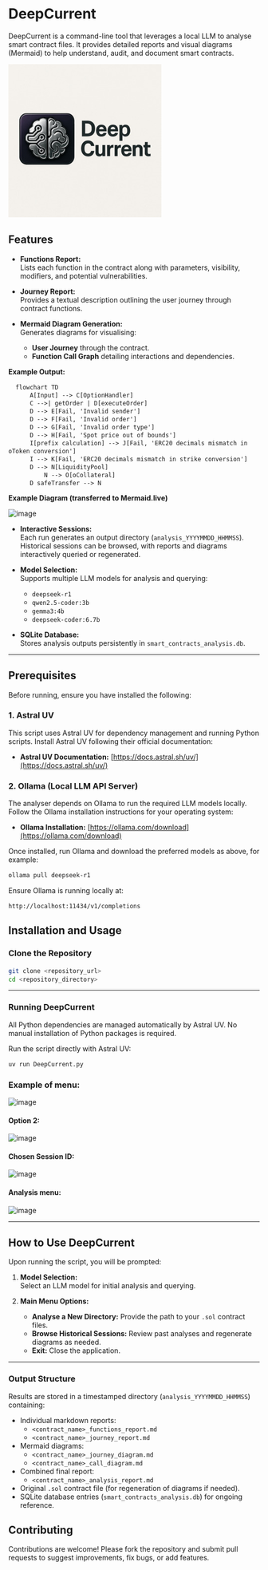 # DeepCurrent
DeepCurrent is a command-line tool that leverages a local LLM to analyse smart contract files. It provides detailed reports and visual diagrams (Mermaid) to help understand, audit, and document smart contracts.

![DeepCurrent Logo](deepcurrent_logo.jpg)

## Features

- **Functions Report:**  
  Lists each function in the contract along with parameters, visibility, modifiers, and potential vulnerabilities.

- **Journey Report:**  
  Provides a textual description outlining the user journey through contract functions.

- **Mermaid Diagram Generation:**  
  Generates diagrams for visualising:
  - **User Journey** through the contract.
  - **Function Call Graph** detailing interactions and dependencies.
 
**Example Output:**

```
  flowchart TD
      A[Input] --> C[OptionHandler]
      C -->| getOrder | D[executeOrder]
      D --> E[Fail, 'Invalid sender']
      D --> F[Fail, 'Invalid order']
      D --> G[Fail, 'Invalid order type']
      D --> H[Fail, 'Spot price out of bounds']
      I[prefix calculation] --> J[Fail, 'ERC20 decimals mismatch in oToken conversion']
      I --> K[Fail, 'ERC20 decimals mismatch in strike conversion']
      D --> N[LiquidityPool]
          N --> O[oCollateral]
      D safeTransfer --> N
```
**Example Diagram (transferred to Mermaid.live)**

![image](https://github.com/user-attachments/assets/08a46a32-8be1-4d88-87e8-8988913580e0)


- **Interactive Sessions:**  
  Each run generates an output directory (`analysis_YYYYMMDD_HHMMSS`). Historical sessions can be browsed, with reports and diagrams interactively queried or regenerated.

- **Model Selection:**  
  Supports multiple LLM models for analysis and querying:
  - `deepseek-r1`
  - `qwen2.5-coder:3b`
  - `gemma3:4b`
  - `deepseek-coder:6.7b`

- **SQLite Database:**  
  Stores analysis outputs persistently in `smart_contracts_analysis.db`.

--------

## Prerequisites

Before running, ensure you have installed the following:

### 1. Astral UV

This script uses Astral UV for dependency management and running Python scripts. Install Astral UV following their official documentation:

- **Astral UV Documentation:** [https://docs.astral.sh/uv/](https://docs.astral.sh/uv/)

### 2. Ollama (Local LLM API Server)

The analyser depends on Ollama to run the required LLM models locally. Follow the Ollama installation instructions for your operating system:

- **Ollama Installation:** [https://ollama.com/download](https://ollama.com/download)

Once installed, run Ollama and download the preferred models as above, for example:

```bash
ollama pull deepseek-r1
```

Ensure Ollama is running locally at:

```
http://localhost:11434/v1/completions
```

## Installation and Usage

### Clone the Repository

```bash
git clone <repository_url>
cd <repository_directory>
```
--------

### Running DeepCurrent

All Python dependencies are managed automatically by Astral UV. No manual installation of Python packages is required.

Run the script directly with Astral UV:

```bash
uv run DeepCurrent.py
```
### Example of menu:
![image](https://github.com/user-attachments/assets/0d3efef8-28b2-4854-818f-95a4366ecd57)

#### Option 2:
![image](https://github.com/user-attachments/assets/82cdc478-c3d9-4440-9094-6d7fdfc2f72c)

#### Chosen Session ID:
![image](https://github.com/user-attachments/assets/3db6ed4f-a248-4f06-8095-c21cebe3236d)

#### Analysis menu:
![image](https://github.com/user-attachments/assets/bd73fa50-df7f-4e4e-907e-6c7591f7698d)

-------

## How to Use DeepCurrent

Upon running the script, you will be prompted:

1. **Model Selection:**  
   Select an LLM model for initial analysis and querying.

2. **Main Menu Options:**  
   - **Analyse a New Directory:** Provide the path to your `.sol` contract files.
   - **Browse Historical Sessions:** Review past analyses and regenerate diagrams as needed.
   - **Exit:** Close the application.

-------

### Output Structure

Results are stored in a timestamped directory (`analysis_YYYYMMDD_HHMMSS`) containing:

- Individual markdown reports:
  - `<contract_name>_functions_report.md`
  - `<contract_name>_journey_report.md`
- Mermaid diagrams:
  - `<contract_name>_journey_diagram.md`
  - `<contract_name>_call_diagram.md`
- Combined final report:
  - `<contract_name>_analysis_report.md`
- Original `.sol` contract file (for regeneration of diagrams if needed).
- SQLite database entries (`smart_contracts_analysis.db`) for ongoing reference.

## Contributing

Contributions are welcome! Please fork the repository and submit pull requests to suggest improvements, fix bugs, or add features.
